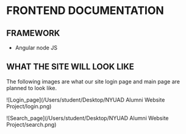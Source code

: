 # FRONTEND DOCUMENTATION

## FRAMEWORK
* Angular node JS

## WHAT THE SITE WILL LOOK LIKE
The following images are what our site login page and main page are planned to look like.

![Login_page](/Users/student/Desktop/NYUAD Alumni Website Project/login.png)


![Search_page](/Users/student/Desktop/NYUAD Alumni Website Project/search.png)

